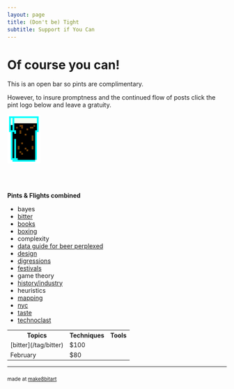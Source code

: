 ```yaml
---
layout: page
title: (Don't be) Tight
subtitle: Support if You Can 
---
```


# Of course you can!



This is an open bar so pints are complimentary. 

However, to insure promptness and the continued flow of posts click the pint logo below and leave a gratuity.


<a href="https://www.paypal.me/EndlessPint/5"><img src="/support/img/digipint01.png" width="15%"></a>

<br>
<br>

**Pints & Flights combined**

- bayes
- [bitter](/tag/bitter)
- [books](/tag/books)
- [boxing](/tag/boxing)
- complexity
- [data guide for beer perplexed](/tag/perplexed)
- [design](/tag/design)
- [digressions](/tag/digressions)
- [festivals](/tag/festivals)
- game theory
- [history/industry](/tag/grounding)
- heuristics
- [mapping](/tag/mapping)
- [nyc](/tag/nyc)
- [taste](/tag/taste)
- [technoclast](/tag/technoclast)

<table border="0">
  <tr>
    <th>Topics</th>
    <th>Techniques</th>
    <th>Tools</th>
  </tr>
  <tr>
    <td>[bitter](/tag/bitter)</td>
    <td>$100</td>
  </tr>
  <tr>
    <td>February</td>
    <td>$80</td>
  </tr>
</table>

--- 

<sub>made at [make8bitart](https://make8bitart.com/)</sub>

